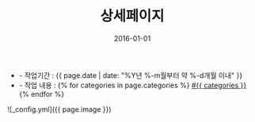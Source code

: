 ﻿---
layout: post
title: "상세페이지"
date: 2016-01-01
categories:
  - ShoppingMall
  - Design
image: https://kjuhee0712.github.io/images/pages/20160101_sr_detail.jpg
image-sm: https://kjuhee0712.github.io/images/thumbs/20160101_sr_detail.jpg
---

<ul class="inform">
	<li class="preview__date" itemprop="datePublished" datetime="{{ page.date | date_to_xmlschema }}">- 작업기간 : {{ page.date | date: "%Y년 %-m월부터 약 %-d개월 이내" }}</li>
	<li class="preview__catetory" itemprop="catetory">- 작업 내용 :
		{% for categories in page.categories %}
           <a href="/category/{{ categories }}/">#{{ categories }}</a>     
      	{% endfor %}</li>
</ul>

![_config.yml]({{ page.image }})


